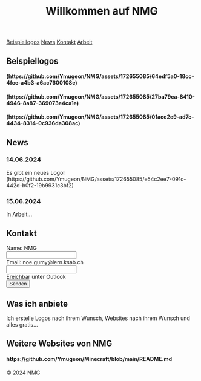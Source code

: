 

</head>
<body>
    <header>
        <h1>Willkommen auf NMG</h1>
    </header>
    <nav>
        <a href="#bilder">Beispiellogos</a>
        <a href="#blog">News</a>
        <a href="#kontakt">Kontakt</a>
        <a href="#arbeit">Arbeit</a>
    </nav>
    <section id="bilder" class="container">
        <h2>Beispiellogos</h2>
        <h4>(https://github.com/Ymugeon/NMG/assets/172655085/64edf5a0-18cc-4fce-a4b3-a6ac7600108e)
</h4>
        <h4>(https://github.com/Ymugeon/NMG/assets/172655085/27ba79ca-8410-4946-8a87-369073e4ca1e)
</h4>
        <h4>(https://github.com/Ymugeon/NMG/assets/172655085/01ace2e9-ad7c-4434-8314-0c936da308ac)
</h4>
    </section>
    <section id="blog" class="container">
        <h2>News</h2>
        <div class="blog-post">
            <h3>14.06.2024</h3>
            <p>Es gibt ein neues Logo!(https://github.com/Ymugeon/NMG/assets/172655085/e54c2ee7-091c-442d-b0f2-19b9931c3bf2)
</p>
        </div>
        <div class="blog-post">
            <h3>15.06.2024</h3>
            <p>In Arbeit...</p>
        </div>
    </section>
    <section id="kontakt" class="container">
        <h2>Kontakt</h2>
        <form action="#">
            <label for="name">Name:       NMG</label><br>
            <input type="text" id="name" name="NMG"><br>
            <label for="email">Email:       noe.gumy@lern.ksab.ch</label><br>
            <input type="email" id="email" name="noe.gumy@lern.ksab.ch"><br>
            <label for="nachricht">Ereichbar unter Outlook</label><br>
            <input type="submit" value="Senden">
        </form>
    </section>
    <section id="arbeit" class="container">
        <h2>Was ich anbiete</h2>
        <p>Ich erstelle Logos nach ihrem Wunsch, Websites nach ihrem Wunsch und alles gratis...</p>
        <h2>Weitere Websites von NMG</h2>
        <h4>https://github.com/Ymugeon/Minecraft/blob/main/README.md</h4>
    </section>
    <footer>
        <p>&copy; 2024 NMG</p>
    </footer>
</body>
</html>
